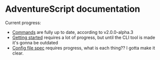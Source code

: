 # AdventureScript documentation

Current progress:

- [Commands](commands.md) are fully up to date, according to v2.0.0-alpha.3
- [Getting started](start.md) requires a lot of progress, but until the CLI tool is made it's gonna be outdated
- [Config file spec](cfgfile.md) requires progress, what is each thing?? I gotta make it clear.